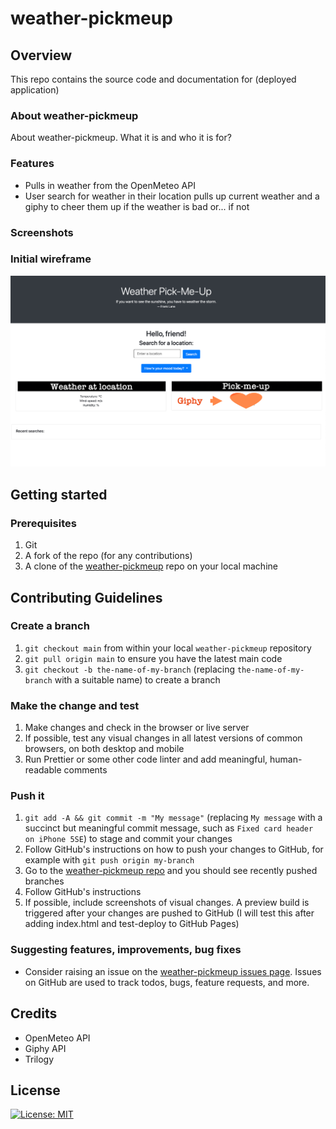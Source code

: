 # weather-pickmeup

## Overview

This repo contains the source code and documentation for (deployed application)

### About weather-pickmeup

About weather-pickmeup. What it is and who it is for?

### Features

- Pulls in weather from the OpenMeteo API
- User search for weather in their location pulls up current weather and a giphy to cheer them up if the weather is bad or... if not

### Screenshots


### Initial wireframe

![Initial wireframe](initial-wireframe.jpg)


## Getting started

### Prerequisites

1. Git
1. A fork of the repo (for any contributions)
1. A clone of the [weather-pickmeup](https://github.com/stevelab1/weather-pickmeup) repo on your local machine

## Contributing Guidelines

### Create a branch

1. `git checkout main` from within your local `weather-pickmeup` repository
1. `git pull origin main` to ensure you have the latest main code
1. `git checkout -b the-name-of-my-branch` (replacing `the-name-of-my-branch` with a suitable name) to create a branch

### Make the change and test

1. Make changes and check in the browser or live server
1. If possible, test any visual changes in all latest versions of common browsers, on both desktop and mobile
1. Run Prettier or some other code linter and add meaningful, human-readable comments

### Push it

1. `git add -A && git commit -m "My message"` (replacing `My message` with a succinct but meaningful commit message, such as `Fixed card header on iPhone 5SE`) to stage and commit your changes
1. Follow GitHub's instructions on how to push your changes to GitHub, for example with `git push origin my-branch`
1. Go to the [weather-pickmeup repo](https://github.com/stevelab1/weather-pickmeup) and you should see recently pushed branches
1. Follow GitHub's instructions
1. If possible, include screenshots of visual changes. A preview build is triggered after your changes are pushed to GitHub (I will test this after adding index.html and test-deploy to GitHub Pages)

### Suggesting features, improvements, bug fixes

- Consider raising an issue on the [weather-pickmeup issues page](https://github.com/stevelab1/weather-pickmeup/issues). Issues on GitHub are used to track todos, bugs, feature requests, and more.

## Credits

- OpenMeteo API
- Giphy API
- Trilogy

## License

[![License: MIT](https://img.shields.io/badge/License-MIT-yellow.svg)](https://opensource.org/licenses/MIT)
